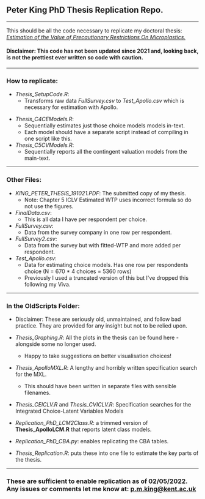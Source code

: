 ## Peter King PhD Thesis Replication Repo.


----
Tthis should be all the code necessary to replicate my doctoral thesis: *[Estimation of the Value of Precautionary Restrictions On Microplastics.](https://researchportal.bath.ac.uk/en/studentTheses/estimation-of-the-value-of-precautionary-restrictions-on-micropla)*

#### Disclaimer: This code has not been updated since 2021 and, looking back, is not the prettiest ever written so code with caution.

----
### How to replicate:
  +  *Thesis_SetupCode.R*: 
      +  Transforms raw data *FullSurvey.csv* to *Test_Apollo.csv* which is necessary for estimation with Apollo.
  -  *Thesis_C4CEModels.R*: 
      -  Sequentially estimates just those choice models models in-text.
      -  Each model should have a separate script instead of compiling in one script like this. 
  -  *Thesis_C5CVModels.R*: 
      -  Sequentially reports all the contingent valuation models from the main-text.
  


----
### Other Files:
- *KING_PETER_THESIS_191021.PDF*: The submitted copy of my thesis.
  - Note: Chapter 5 ICLV Estimated WTP uses incorrect formula so do not use the figures.
- *FinalData.csv*: 
    - This is all data I have per respondent per choice.
- *FullSurvey.csv*:
    - Data from the survey company in one row per respondent. 
- *FullSurvey2.csv*:
    - Data from the survey but with fitted-WTP and more added per respondent.  
- *Test_Apollo.csv*:
    - Data for estimating choice models. Has one row per respondents choice (N = 670 * 4 choices = 5360 rows)
    - Previously I used a truncated version of this but I've dropped this following my Viva.  

----
### In the **OldScripts** Folder:
- Disclaimer: These are seriously old, unmaintained, and follow bad practice. They are provided for any insight but not to be relied upon. 
- *Thesis_Graphing.R*: All the plots in the thesis can be found here - alongside some no longer used.
   - Happy to take suggestions on better visualisation choices!

-  *Thesis_ApolloMXL.R*: A lengthy and horribly written specification search for the MXL. 
    - This should have been written in separate files with sensible filenames.

- *Thesis_CEICLV.R* and *Thesis_CVICLV.R*: Specification searches for the Integrated Choice-Latent Variables Models

- *Replication_PhD_LCM2Class.R*: a trimmed version of **Thesis_ApolloLCM.R** that reports latent class models.

- *Replication_PhD_CBA.py*: enables replicating the CBA tables. 

- *Thesis_Replication.R*: puts these into one file to estimate the key parts of the thesis.  

  
  
----
### These are sufficient to enable replication as of 02/05/2022. Any issues or comments let me know at: [p.m.king@kent.ac.uk](p.m.king@kent.ac.uk)

